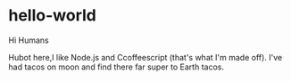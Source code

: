 # hello-world

Hi Humans

Hubot here,I like Node.js and Ccoffeescript (that's what I'm made off).
I've had tacos on moon and find there far super to Earth tacos.
